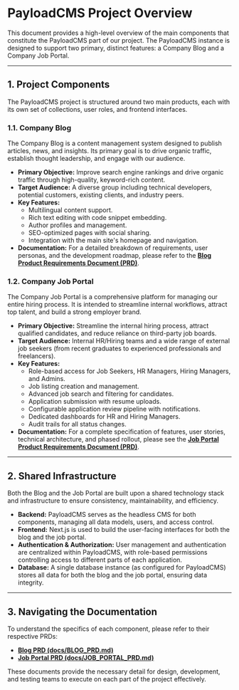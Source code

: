 # PayloadCMS Project Overview

This document provides a high-level overview of the main components that constitute the PayloadCMS part of our project. The PayloadCMS instance is designed to support two primary, distinct features: a Company Blog and a Company Job Portal.

---

## 1. Project Components

The PayloadCMS project is structured around two main products, each with its own set of collections, user roles, and frontend interfaces.

### 1.1. Company Blog

The Company Blog is a content management system designed to publish articles, news, and insights. Its primary goal is to drive organic traffic, establish thought leadership, and engage with our audience.

* **Primary Objective:** Improve search engine rankings and drive organic traffic through high-quality, keyword-rich content.
* **Target Audience:** A diverse group including technical developers, potential customers, existing clients, and industry peers.
* **Key Features:**
  * Multilingual content support.
  * Rich text editing with code snippet embedding.
  * Author profiles and management.
  * SEO-optimized pages with social sharing.
  * Integration with the main site's homepage and navigation.
* **Documentation:** For a detailed breakdown of requirements, user personas, and the development roadmap, please refer to the [**Blog Product Requirements Document (PRD)**](./BLOG_PRD.md).

### 1.2. Company Job Portal

The Company Job Portal is a comprehensive platform for managing our entire hiring process. It is intended to streamline internal workflows, attract top talent, and build a strong employer brand.

* **Primary Objective:** Streamline the internal hiring process, attract qualified candidates, and reduce reliance on third-party job boards.
* **Target Audience:** Internal HR/Hiring teams and a wide range of external job seekers (from recent graduates to experienced professionals and freelancers).
* **Key Features:**
  * Role-based access for Job Seekers, HR Managers, Hiring Managers, and Admins.
  * Job listing creation and management.
  * Advanced job search and filtering for candidates.
  * Application submission with resume uploads.
  * Configurable application review pipeline with notifications.
  * Dedicated dashboards for HR and Hiring Managers.
  * Audit trails for all status changes.
* **Documentation:** For a complete specification of features, user stories, technical architecture, and phased rollout, please see the [**Job Portal Product Requirements Document (PRD)**](./JOB_PORTAL_PRD.md).

---

## 2. Shared Infrastructure

Both the Blog and the Job Portal are built upon a shared technology stack and infrastructure to ensure consistency, maintainability, and efficiency.

* **Backend:** PayloadCMS serves as the headless CMS for both components, managing all data models, users, and access control.
* **Frontend:** Next.js is used to build the user-facing interfaces for both the blog and the job portal.
* **Authentication & Authorization:** User management and authentication are centralized within PayloadCMS, with role-based permissions controlling access to different parts of each application.
* **Database:** A single database instance (as configured for PayloadCMS) stores all data for both the blog and the job portal, ensuring data integrity.

---

## 3. Navigating the Documentation

To understand the specifics of each component, please refer to their respective PRDs:

* **[Blog PRD (docs/BLOG_PRD.md)](./BLOG_PRD.md)**
* **[Job Portal PRD (docs/JOB_PORTAL_PRD.md)](./JOB_PORTAL_PRD.md)**

These documents provide the necessary detail for design, development, and testing teams to execute on each part of the project effectively.
